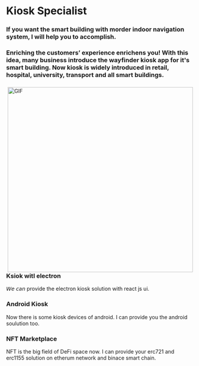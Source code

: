 # Kiosk Specialist

### If you want the smart building with morder indoor navigation system, I will help you to accomplish.
### Enriching the customers’ experience enrichens you! With this idea, many business introduce the wayfinder kiosk app for it's smart building. Now kiosk is widely introduced in retail, hospital, university, transport and all smart buildings.

<div>
<img align="right" alt="GIF" src="https://github.com/Barnstar00/Wayfinder-Kiosk/blob/master/internals/front/1.jpg" width="500" />
 
### Ksiok witl electron
𝘞𝘦 𝘤𝘢𝘯 provide the electron kiosk solution with react js ui.

### Android Kiosk
Now there is some kiosk devices of android. I can provide you the android soulution too.

### NFT Marketplace 
NFT is the big field of DeFi space now. I can provide your erc721 and erc1155 solution on etherum network and binace smart chain.

</div>


<!--
**Barnstar00/Barnstar00** is a ✨ _special_ ✨ repository because its `README.md` (this file) appears on your GitHub profile.

Here are some ideas to get you started:

- 🔭 I’m currently working on ...
- 🌱 I’m currently learning ...
- 👯 I’m looking to collaborate on ...
- 🤔 I’m looking for help with ...
- 💬 Ask me about ...
- 📫 How to reach me: ...
- 😄 Pronouns: ...
- ⚡ Fun fact: ...
-->
